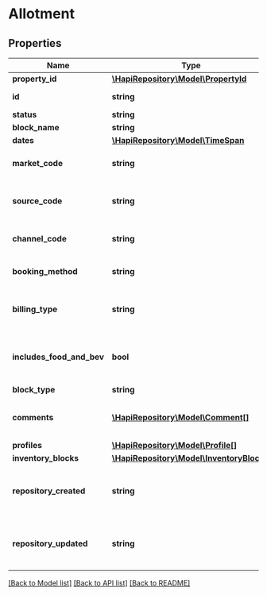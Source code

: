 # Allotment

## Properties
Name | Type | Description | Notes
------------ | ------------- | ------------- | -------------
**property_id** | [**\HapiRepository\Model\PropertyId**](PropertyId.md) |  | [optional] 
**id** | **string** | Block code and object id | [optional] 
**status** | **string** | Block status | [optional] 
**block_name** | **string** | Block name | [optional] 
**dates** | [**\HapiRepository\Model\TimeSpan**](TimeSpan.md) |  | [optional] 
**market_code** | **string** | code identifying marketing type for rate | [optional] 
**source_code** | **string** | code identifying source of rate associated to block | [optional] 
**channel_code** | **string** | code identifying booking channel for block | [optional] 
**booking_method** | **string** | code identifying booking method for block | [optional] 
**billing_type** | **string** | used to indicate if charges should be billed to master account | [optional] 
**includes_food_and_bev** | **bool** | used to indicate whether food and drinks should be charged to master account | [optional] 
**block_type** | **string** | type of block | [optional] 
**comments** | [**\HapiRepository\Model\Comment[]**](Comment.md) | free text comments associated to block | [optional] 
**profiles** | [**\HapiRepository\Model\Profile[]**](Profile.md) |  | [optional] 
**inventory_blocks** | [**\HapiRepository\Model\InventoryBlock[]**](InventoryBlock.md) |  | [optional] 
**repository_created** | **string** | repository create date in YYYY-MM-DDThh:mm:ss.sss format | [optional] 
**repository_updated** | **string** | repository update date in YYYY-MM-DDThh:mm:ss.sss format | [optional] 

[[Back to Model list]](../README.md#documentation-for-models) [[Back to API list]](../README.md#documentation-for-api-endpoints) [[Back to README]](../README.md)

